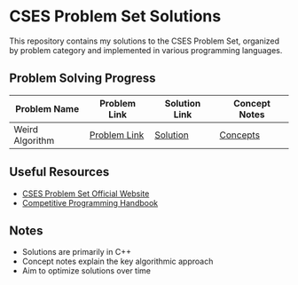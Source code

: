 # CSES Problem Set Solutions

This repository contains my solutions to the CSES Problem Set, organized by problem category and implemented in various programming languages.

## Problem Solving Progress

| Problem Name | Problem Link | Solution Link | Concept Notes |
|--------------|--------------|--------------|--------------|
| Weird Algorithm | [Problem Link](https://cses.fi/problemset/task/1068) | [Solution](./solutions/weird_algorithm.cpp) | [Concepts](./notes/basic_implementation.txt) |




## Useful Resources

- [CSES Problem Set Official Website](https://cses.fi/problemset/)
- [Competitive Programming Handbook](https://cphbook.github.io/)

## Notes

- Solutions are primarily in C++
- Concept notes explain the key algorithmic approach
- Aim to optimize solutions over time
